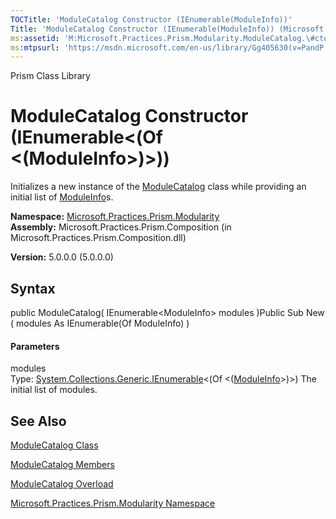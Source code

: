 ```yaml
---
TOCTitle: 'ModuleCatalog Constructor (IEnumerable(ModuleInfo))'
Title: 'ModuleCatalog Constructor (IEnumerable(ModuleInfo)) (Microsoft.Practices.Prism.Modularity)'
ms:assetid: 'M:Microsoft.Practices.Prism.Modularity.ModuleCatalog.\#ctor(System.Collections.Generic.IEnumerable{Microsoft.Practices.Prism.Modularity.ModuleInfo})'
ms:mtpsurl: 'https://msdn.microsoft.com/en-us/library/Gg405630(v=PandP.50)'
---
```


Prism Class Library

ModuleCatalog Constructor (IEnumerable&lt;(Of &lt;(ModuleInfo&gt;)&gt;))
========================================================================

Initializes a new instance of the [ModuleCatalog](https://msdn.microsoft.com/t:microsoft.practices.prism.modularity.modulecatalog) class while providing an initial list of [ModuleInfo](https://msdn.microsoft.com/t:microsoft.practices.prism.modularity.moduleinfo)s.

**Namespace:** [Microsoft.Practices.Prism.Modularity](https://msdn.microsoft.com/n:microsoft.practices.prism.modularity)
**Assembly:** Microsoft.Practices.Prism.Composition (in Microsoft.Practices.Prism.Composition.dll)

**Version:** 5.0.0.0 (5.0.0.0)

## Syntax


<span id="syntaxToggle"></span>public ModuleCatalog( IEnumerable&lt;ModuleInfo&gt; modules )Public Sub New ( modules As IEnumerable(Of ModuleInfo) )
#### Parameters

modules  
Type: [System.Collections.Generic.IEnumerable](http://msdn2.microsoft.com/en-us/library/9eekhta0)&lt;(Of &lt;([ModuleInfo](https://msdn.microsoft.com/t:microsoft.practices.prism.modularity.moduleinfo)&gt;)&gt;)
The initial list of modules.

See Also
--------


[ModuleCatalog Class](https://msdn.microsoft.com/t:microsoft.practices.prism.modularity.modulecatalog)

[ModuleCatalog Members](https://msdn.microsoft.com/allmembers.t:microsoft.practices.prism.modularity.modulecatalog)

[ModuleCatalog Overload](https://msdn.microsoft.com/overload:microsoft.practices.prism.modularity.modulecatalog.)

[Microsoft.Practices.Prism.Modularity Namespace](https://msdn.microsoft.com/n:microsoft.practices.prism.modularity)

